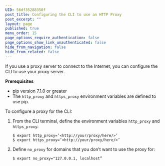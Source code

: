 ```yaml
---
UID: 56df35288350f
post_title: Configuring the CLI to use an HTTP Proxy
post_excerpt: ""
layout: page
published: true
menu_order: 15
page_options_require_authentication: false
page_options_show_link_unauthenticated: false
hide_from_navigation: false
hide_from_related: false
---
```

If you use a proxy server to connect to the Internet, you can configure the CLI to use your proxy server.

**Prerequisites**

*   pip version 7.1.0 or greater 
*   The `http_proxy` and `https_proxy` environment variables are defined to use pip.

To configure a proxy for the CLI:

1.  From the CLI terminal, define the environment variables `http_proxy` and `https_proxy`:
    
        $ export http_proxy=’<http://your/proxy/here/>’
        $ export https_proxy=’<http://your/proxy/here/>’
        

2.  Define `no_proxy` for domains that you don’t want to use the proxy for:
    
        $ export no_proxy="127.0.0.1, localhost”